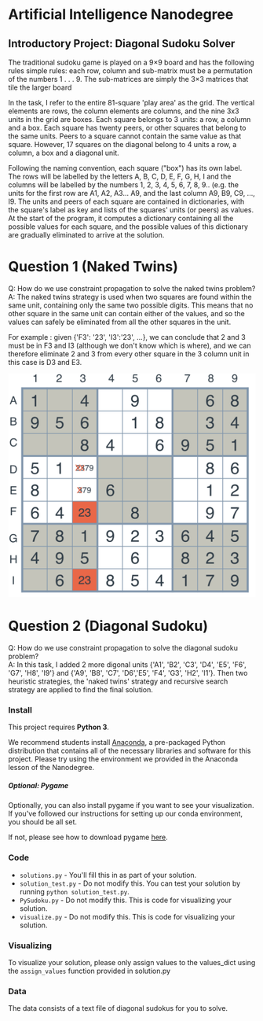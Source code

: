 # Artificial Intelligence Nanodegree
## Introductory Project: Diagonal Sudoku Solver

The traditional sudoku game is played on a 9×9 board and has the following rules simple rules: each row, column and sub-matrix must be a permutation of the numbers 1 . . . 9. The sub-matrices are simply the 3×3 matrices that tile the larger board

In the task, I refer to the entire 81-square 'play area' as the grid. The vertical elements are rows, the column elements are columns, and the nine 3x3 units in the grid are boxes. Each square belongs to 3 units: a row, a column and a box. Each square has twenty peers, or other squares that belong to the same units. Peers to a square cannot contain the same value as that square. However, 17 squares on the diagonal belong to 4 units a row, a column, a box and a diagonal unit.

Following the naming convention, each square ("box") has its own label. The rows will be labelled by the letters A, B, C, D, E, F, G, H, I and the columns will be labelled by the numbers 1, 2, 3, 4, 5, 6, 7, 8, 9.. (e.g. the units for the first row are A1, A2, A3... A9, and the last column A9, B9, C9, ..., I9. The units and peers of each square are contained in dictionaries, with the square's label as key and lists of the squares' units (or peers) as values. At the start of the program, it computes a dictionary containing all the possible values for each square, and the possible values of this dictionary are gradually eliminated to arrive at the solution.


# Question 1 (Naked Twins)
Q: How do we use constraint propagation to solve the naked twins problem?  
A: The naked twins strategy is used when two squares are found within the same unit, containing only the same two possible digits. This means that no other square in the same unit can contain either of the values, and so the values can safely be eliminated from all the other squares in the unit.

For example : given {'F3': '23', 'I3':'23', ...}, we can conclude that 2 and 3 must be in F3 and I3 (although we don't know which is where), and we can therefore eliminate 2 and 3 from every other square in the 3 column unit in this case is D3 and E3.

![alt tag](https://raw.githubusercontent.com/dvu4/AIND-Sudoku/master/images/nakedtwin.png)

# Question 2 (Diagonal Sudoku)
Q: How do we use constraint propagation to solve the diagonal sudoku problem?  
A: In this task, I added 2 more digonal units {'A1', 'B2', 'C3', 'D4', 'E5', 'F6', 'G7', 'H8', 'I9'} and {'A9', 'B8', 'C7', 'D6','E5', 'F4', 'G3', 'H2', 'I1'}. Then  two heuristic strategies, the 'naked twins' strategy and recursive search strategy are applied to find the final solution.

### Install

This project requires **Python 3**.

We recommend students install [Anaconda](https://www.continuum.io/downloads), a pre-packaged Python distribution that contains all of the necessary libraries and software for this project. 
Please try using the environment we provided in the Anaconda lesson of the Nanodegree.

##### Optional: Pygame

Optionally, you can also install pygame if you want to see your visualization. If you've followed our instructions for setting up our conda environment, you should be all set.

If not, please see how to download pygame [here](http://www.pygame.org/download.shtml).

### Code

* `solutions.py` - You'll fill this in as part of your solution.
* `solution_test.py` - Do not modify this. You can test your solution by running `python solution_test.py`.
* `PySudoku.py` - Do not modify this. This is code for visualizing your solution.
* `visualize.py` - Do not modify this. This is code for visualizing your solution.

### Visualizing

To visualize your solution, please only assign values to the values_dict using the ```assign_values``` function provided in solution.py

### Data

The data consists of a text file of diagonal sudokus for you to solve.
